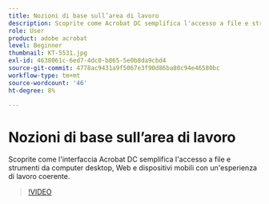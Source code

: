 ```yaml
---
title: Nozioni di base sull’area di lavoro
description: Scoprite come Acrobat DC semplifica l'accesso a file e strumenti da computer desktop, Web e dispositivi mobili
role: User
product: adobe acrobat
level: Beginner
thumbnail: KT-5531.jpg
exl-id: 4638061c-6ed7-4dc0-b865-5e0b8da9cbd4
source-git-commit: 4778ac9431a9f5067e3f90d86ba80c94e46580bc
workflow-type: tm+mt
source-wordcount: '46'
ht-degree: 8%

---
```


# Nozioni di base sull’area di lavoro

Scoprite come l&#39;interfaccia Acrobat DC semplifica l&#39;accesso a file e strumenti da computer desktop, Web e dispositivi mobili con un&#39;esperienza di lavoro coerente.

>[!VIDEO](https://video.tv.adobe.com/v/337971?hidetitle=true)
